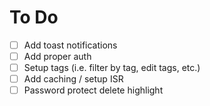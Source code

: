 # To Do

- [ ] Add toast notifications
- [ ] Add proper auth
- [ ] Setup tags (i.e. filter by tag, edit tags, etc.)
- [ ] Add caching / setup ISR
- [ ] Password protect delete highlight
